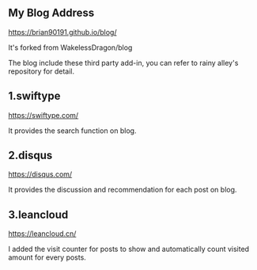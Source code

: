 
## My Blog Address

<https://brian90191.github.io/blog/>

It's forked from WakelessDragon/blog

The blog include these third party add-in, you can refer to rainy alley's repository for detail. 
## 1.swiftype

<https://swiftype.com/>

It provides the search function on blog.

## 2.disqus

<https://disqus.com/>

It provides the discussion and recommendation for each post on blog.

## 3.leancloud

<https://leancloud.cn/>

I added the visit counter for posts to show and automatically count visited amount for every posts.
